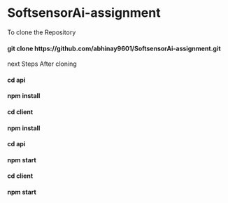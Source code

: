 # SoftsensorAi-assignment
<p>To clone the Repository
</p>
<h4>git clone https://github.com/abhinay9601/SoftsensorAi-assignment.git</h4>

<p>next Steps After cloning</p>
<div>
  <h4>cd api</h4>
  <h4>npm install</h4>
  </div>
  <div>
  <h4>cd client</h4>
  <h4>npm install</h4>
  </div>
  
  <div>
  <h4>cd api</h4>
  <h4>npm start</h4>
  </div>
  <div>
  <h4>cd client</h4>
  <h4>npm start</h4>
  </div>
